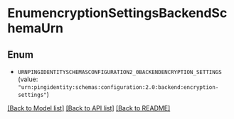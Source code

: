 # EnumencryptionSettingsBackendSchemaUrn

## Enum


* `URNPINGIDENTITYSCHEMASCONFIGURATION2_0BACKENDENCRYPTION_SETTINGS` (value: `"urn:pingidentity:schemas:configuration:2.0:backend:encryption-settings"`)


[[Back to Model list]](../README.md#documentation-for-models) [[Back to API list]](../README.md#documentation-for-api-endpoints) [[Back to README]](../README.md)


